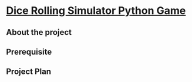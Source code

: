# [Dice Rolling Simulator Python Game](https://data-flair.training/blogs/dice-rolling-simulator-python/)
## About the project
## Prerequisite
## Project Plan

